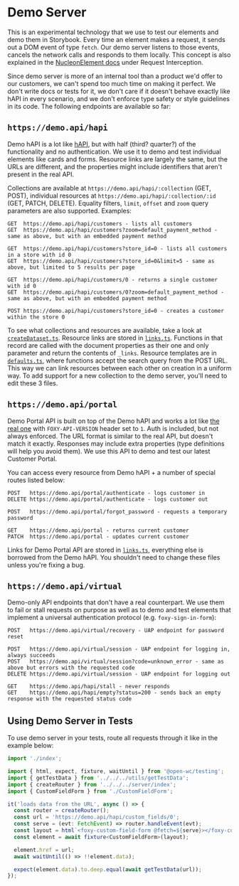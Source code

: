 # Demo Server

This is an experimental technology that we use to test our elements and demo them in Storybook. Every time an element makes a request, it sends out a DOM event of type `fetch`. Our demo server listens to those events, cancels the network calls and responds to them locally. This concept is also explained in the [NucleonElement docs](https://elements.foxy.dev/?path=/story/other-nucleon--page) under Request Interception.

Since demo server is more of an internal tool than a product we'd offer to our customers, we can't spend too much time on making it perfect. We don't write docs or tests for it, we don't care if it doesn't behave exactly like hAPI in every scenario, and we don't enforce type safety or style guidelines in its code. The following endpoints are available so far:

## `https://demo.api/hapi`

Demo hAPI is a lot like [hAPI](https://api.foxy.io), but with half (third? quarter?) of the functionality and no authentication. We use it to demo and test individual elements like cards and forms. Resource links are largely the same, but the URLs are different, and the properties might include identifiers that aren't present in the real API.

Collections are available at `https://demo.api/hapi/:collection` (GET, POST), individual resources at `https://demo.api/hapi/:collection/:id` (GET, PATCH, DELETE). Equality filters, `limit`, `offset` and `zoom` query parameters are also supported. Examples:

```text
GET  https://demo.api/hapi/customers - lists all customers
GET  https://demo.api/hapi/customers?zoom=default_payment_method - same as above, but with an embedded payment method

GET  https://demo.api/hapi/customers?store_id=0 - lists all customers in a store with id 0
GET  https://demo.api/hapi/customers?store_id=0&limit=5 - same as above, but limited to 5 results per page

GET  https://demo.api/hapi/customers/0 - returns a single customer with id 0
GET  https://demo.api/hapi/customers/0?zoom=default_payment_method - same as above, but with an embedded payment method

POST https://demo.api/hapi/customers?store_id=0 - creates a customer within the store 0
```

To see what collections and resources are available, take a look at [`createDataset.ts`](../src/server/hapi/createDataset.ts). Resource links are stored in [`links.ts`](../src/server/hapi/links.ts). Functions in that record are called with the document properties as their one and only parameter and return the contents of `_links`. Resource templates are in [`defaults.ts`](../src/server/hapi/defaults.ts), where functions accept the search query from the POST URL. This way we can link resources between each other on creation in a uniform way. To add support for a new collection to the demo server, you'll need to edit these 3 files.

## `https://demo.api/portal`

Demo Portal API is built on top of the Demo hAPI and works a lot like [the real one](https://wiki.foxycart.com/v/2.0/customer_portal) with `FOXY-API-VERSION` header set to `1`. Auth is included, but not always enforced. The URL format is similar to the real API, but doesn't match it exactly. Responses may include extra properties (type definitions will help you avoid them). We use this API to demo and test our latest Customer Portal.

You can access every resource from Demo hAPI + a number of special routes listed below:

```text
POST   https://demo.api/portal/authenticate - logs customer in
DELETE https://demo.api/portal/authenticate - logs customer out

POST   https://demo.api/portal/forgot_password - requests a temporary password

GET    https://demo.api/portal - returns current customer
PATCH  https://demo.api/portal - updates current customer
```

Links for Demo Portal API are stored in [`links.ts`](../src/server/portal/links.ts), everything else is borrowed from the Demo hAPI. You shouldn't need to change these files unless you're fixing a bug.

## `https://demo.api/virtual`

Demo-only API endpoints that don't have a real counterpart. We use them to fail or stall requests on purpose as well as to demo and test elements that implement a universal authentication protocol (e.g. `foxy-sign-in-form`):

```text
POST   https://demo.api/virtual/recovery - UAP endpoint for password reset

POST   https://demo.api/virtual/session - UAP endpoint for logging in, always succeeds
POST   https://demo.api/virtual/session?code=unknown_error - same as above but errors with the requested code
DELETE https://demo.api/virtual/session - UAP endpoint for logging out

GET    https://demo.api/hapi/stall - never responds
GET    https://demo.api/hapi/empty?status=200 - sends back an empty response with the requested status code
```

## Using Demo Server in Tests

To use demo server in your tests, route all requests through it like in the example below:

```ts
import './index';

import { html, expect, fixture, waitUntil } from '@open-wc/testing';
import { getTestData } from '../../../utils/getTestData';
import { createRouter } from '../../../server/index';
import { CustomFieldForm } from './CustomFieldForm';

it('loads data from the URL', async () => {
  const router = createRouter();
  const url = 'https://demo.api/hapi/custom_fields/0';
  const serve = (evt: FetchEvent) => router.handleEvent(evt);
  const layout = html`<foxy-custom-field-form @fetch=${serve}></foxy-custom-field-form>`;
  const element = await fixture<CustomFieldForm>(layout);

  element.href = url;
  await waitUntil(() => !!element.data);

  expect(element.data).to.deep.equal(await getTestData(url));
});
```
